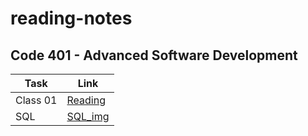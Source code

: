 # reading-notes
## Code 401 - Advanced Software Development 

| Task | Link |
| --- | ----------- |
| Class 01| [Reading ](./Reading.md) |
| SQL | [SQL_img ](./sql.md) |